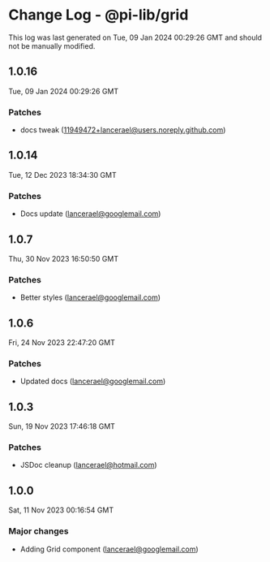 # Change Log - @pi-lib/grid

This log was last generated on Tue, 09 Jan 2024 00:29:26 GMT and should not be manually modified.

<!-- Start content -->

## 1.0.16

Tue, 09 Jan 2024 00:29:26 GMT

### Patches

- docs tweak (11949472+lancerael@users.noreply.github.com)

## 1.0.14

Tue, 12 Dec 2023 18:34:30 GMT

### Patches

- Docs update (lancerael@googlemail.com)

## 1.0.7

Thu, 30 Nov 2023 16:50:50 GMT

### Patches

- Better styles (lancerael@googlemail.com)

## 1.0.6

Fri, 24 Nov 2023 22:47:20 GMT

### Patches

- Updated docs (lancerael@googlemail.com)

## 1.0.3

Sun, 19 Nov 2023 17:46:18 GMT

### Patches

- JSDoc cleanup (lancerael@hotmail.com)

## 1.0.0

Sat, 11 Nov 2023 00:16:54 GMT

### Major changes

- Adding Grid component (lancerael@googlemail.com)
